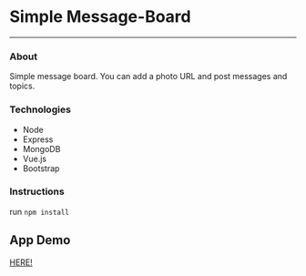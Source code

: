 # Simple Message-Board
-------------------

### About

Simple message board. You can add a photo URL and post messages and topics.

### Technologies

* Node
* Express
* MongoDB
* Vue.js
* Bootstrap

### Instructions

run `npm install`

## App Demo
[HERE!](https://simplemessage-board.now.sh/#/)
